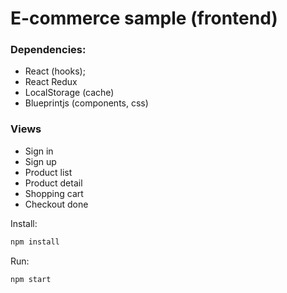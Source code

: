 # E-commerce sample (frontend)

### Dependencies:
- React (hooks);
- React Redux
- LocalStorage (cache)
- Blueprintjs (components, css)

### Views
- Sign in
- Sign up
- Product list
- Product detail
- Shopping cart
- Checkout done

Install:
```bash
npm install
```

Run:
```bash
npm start
```
	
